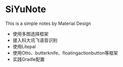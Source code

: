 # SiYuNote
This is a simple notes by Material Design


* 使用多图选择框架
* 接入科大讯飞语音识别
* 使用Litepal
* 使用Otto、butterknife、floatingactionbutton等框架
* 实践Gradle配置